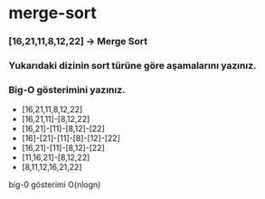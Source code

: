 # merge-sort

### [16,21,11,8,12,22] -> Merge Sort

### Yukarıdaki dizinin sort türüne göre aşamalarını yazınız.
### Big-O gösterimini yazınız.


* [16,21,11,8,12,22]
* [16,21,11]-[8,12,22]
* [16,21]-[11]-[8,12]-[22]
* [16]-[21]-[11]-[8]-[12]-[22]
* [16,21]-[11]-[8,12]-[22]
* [11,16,21]-[8,12,22]
* [8,11,12,16,21,22]


big-0 gösterimi
O(nlogn)
